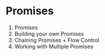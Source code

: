 # Promises

1. Promises
2. Building your own Promises
3. Chaining Promises + Flow Control
4. Working with Multiple Promises
